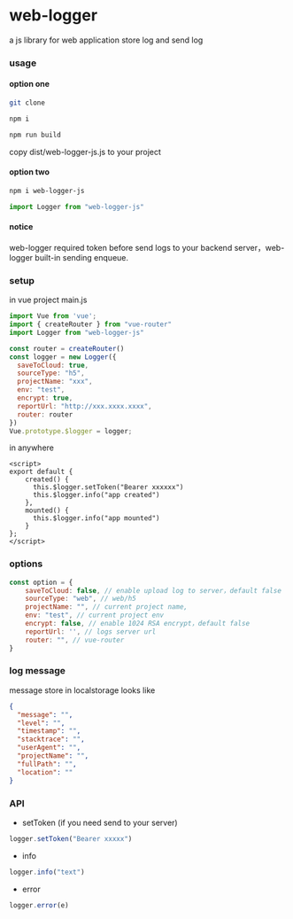 # web-logger
a js library for web application store log and send log

### usage
#### option one
```bash
git clone
```
```bash
npm i
```
```bash
npm run build
```
copy dist/web-logger-js.js to your project

#### option two
```bash
npm i web-logger-js
```
```javascript
import Logger from "web-logger-js"
```


#### notice
web-logger required token before send logs to your backend server，web-logger built-in sending enqueue.

### setup

in vue project main.js

```javascript
import Vue from 'vue';
import { createRouter } from "vue-router"
import Logger from "web-logger-js"

const router = createRouter()
const logger = new Logger({
  saveToCloud: true, 
  sourceType: "h5", 
  projectName: "xxx", 
  env: "test", 
  encrypt: true, 
  reportUrl: "http://xxx.xxxx.xxxx", 
  router: router
})
Vue.prototype.$logger = logger;
```

in anywhere

```vue
<script>
export default {
    created() {
      this.$logger.setToken("Bearer xxxxxx")
      this.$logger.info("app created")
    },
    mounted() {
      this.$logger.info("app mounted")
    }
};
</script>
```

### options

```javascript
const option = {
	saveToCloud: false, // enable upload log to server，default false
	sourceType: "web", // web/h5
	projectName: "", // current project name,
	env: "test", // current project env
	encrypt: false, // enable 1024 RSA encrypt，default false
	reportUrl: '', // logs server url
	router: "", // vue-router
}
```

### log message
message store in localstorage looks like
```json
{
  "message": "",
  "level": "",
  "timestamp": "",
  "stacktrace": "",
  "userAgent": "",
  "projectName": "",
  "fullPath": "",
  "location": ""
}
```

### API

* setToken (if you need send to your server)

```javascript
logger.setToken("Bearer xxxxx")
```

* info

```js
logger.info("text")
```

* error

```js
logger.error(e)
```
